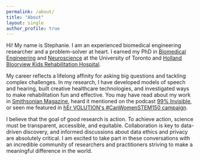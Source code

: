 ```yaml
---
permalink: /about/
title: "About"
layout: single
author_profile: true
---
```

Hi! My name is Stephanie. I am an experienced biomedical engineering researcher and a problem-solver at heart. I earned my PhD in [Biomedical Engineering](https://ibbme.utoronto.ca/) and [Neuroscience](http://www.neuroscience.utoronto.ca/) at the University of Toronto and [Holland Bloorview Kids Rehabilitation Hospital](https://research.hollandbloorview.ca/).

My career reflects a lifelong affinity for asking big questions and tackling complex challenges. In my research, I have developed models of speech and hearing, built creative healthcare technologies, and investigated ways to make rehabilitation fun and effective. You may have read about my work in [Smithsonian Magazine](http://www.smithsonianmag.com/innovation/can-biomusic-offer-kids-autism-new-way-communicate-180968649/), heard it mentioned on the podcast [99% Invisible](https://99percentinvisible.org/episode/sound-and-health-hospitals/), or seen me featured in [hEr VOLUTION's #CanWomenSTEM150 campaign](https://www.hervolution.org/150-days-canadian-women-stem-week-13-wrap/).

I believe that the goal of good research is action. To achieve action, science must be transparent, accessible, and equitable. Collaboration is key to data-driven discovery, and informed discussions about data ethics and privacy are absolutely critical. I am excited to take part in these conversations with an incredible community of researchers and practitioners striving to make a meaningful difference in the world.
